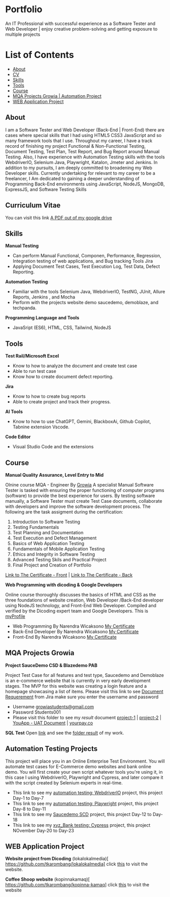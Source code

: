 # Portfolio
An IT Professional with successful experience as a Software Tester and Web Developer | enjoy creative problem-solving and getting exposure to multiple projects
# List of Contents
-	[About](#about)
-	[CV](#curriculum-vitae)
-	[Skills](#skills)
-	[Tools](#tools)
-	[Course](#course)
-	[MQA Projects Growia | Automation Project](#mqa-projects-growia)
-	[WEB Application Project](#web-application-project)
## About
I am a Software Tester and Web Developer (Back-End | Front-End)  there are cases where special skills that I had using HTML5 CSS3 JavaScript and so many framework tools that I use.
Throughout my career, I have a track record of finishing my project Functional & Non-Functional Testing, Document Testing, Test Plan, Test Report, and Bug Report around Manual Testing. Also, I have experience with Automation Testing skills with the tools WebdriverIO, Selenium Java, Playwright, Katalon, Jmeter and Jenkins.
In addition to my pursuits, I am deeply committed to broadening my Web Developer skills. Currently undertaking for relevant to my career to be a freelancer, I Am dedicated to gaining a deeper understanding of Programming Back-End environments using JavaScript, NodeJS, MongoDB, ExpressJS, and Software Testing Skills

## Curriculum Vitae
You can visit this link [A PDF out of my google drive](https://drive.google.com/file/d/1svsACXnE95Brr-NfST9p5EFwKCkbTuIx/view?usp=sharing)

## Skills
__Manual Testing__
-	Can perform Manual Functional, Componen, Performance, Regression, Integration testing of web applications, and Bug tracking Tools Jira
-	Applying Document Test Cases, Test Execution Log, Test Data, Defect Reporting.

  __Automation Testing__
-	Familiar with the tools Selenium Java, WebdriverIO, TestNG, JUnit, Allure Reports, Jenkins , and Mocha
-	Perform with the projects website demo saucedemo, demoblaze, and techpanda.

__Programming Language and Tools__
-	JavaSript (ES6), HTML, CSS, Tailwind, NodeJS
  
## Tools
__Test Rail/Microsoft Excel__
-	Know to how to analyze the document and create test case
-	Able to run test case
-	Know how to create document defect reporting.

__Jira__
-	Know to how to create bug reports
-	Able to create project and track their progress.

__AI Tools__
-	Know to how to use ChatGPT, Gemini, BlackboxAi, Github Copilot, Tabnine extension Vscode.
  
__Code Editor__
-	Visual Studio Code and the extensions

## Course
__Manual Quality Assurance, Level Entry to Mid__

Olnine course MQA - Engineer By [Growia]( https://www.growia.education/id)
A specialist Manual Software Tester is tasked with ensuring the proper functioning of computer programs (software) to provide the best experience for users. By testing software manually, a Software Tester must create Test Case documents, collaborate with developers and improve the software development process.
The following are the task assigment during the certification:
1. Introduction to Software Testing
2. Testing Fundamentals
3. Test Planning and Documentation
4. Test Execution and Defect Management
5. Basics of Web Application Testing
6. Fundamentals of Mobile Application Testing
7. Ethics and Integrity in Software Testing
8. Advanced Testing Skils and Practical Project
9. Final Project and Creation of Portfolio
   
[Link to The Certificate - Front](https://drive.google.com/file/d/1ng2f3IThshOHgYsESubJh-Z42isZbeMZ/view?usp=sharing) | 
[Link to The Certificate - Back](https://drive.google.com/file/d/1fWLF98ljkfD7E4FGne42VI2owjpDh7CB/view?usp=sharing)


__Web Programming with dicoding & Google Developers__

Online course  thoroughly discusses the basics of HTML and CSS as the three foundations of website creation, Web Developer /Back-End developer using NodeJS technology, and Front-End Web Developer. Compiled and verified by the Dicoding expert team and Google Developers. This is [myProfile]( https://www.dicoding.com/users/tuang_karombang/academies)

- Web Programming By Narendra Wicaksono [My Certificate](https://www.dicoding.com/certificates/MEPJVYQ8QP3V)
- Back-End Developer By Narendra Wicaksono [My Certificate](https://www.dicoding.com/certificates/ERZR022DNXYV)
- Front-End By Narendra Wicaksono [My Certificate](https://www.dicoding.com/certificates/81P2VVY9JPOY)


## MQA Projects Growia
__Project SauceDemo CSD & Blazedemo PAB__

Project Test Case for all features and test type, Saucedemo and Demoblaze is an e-commerce website that is currently in very early development stages. The MVP for this website was creating a login feature and a homepage showcasing a list of items. 
Please visit this link to see [Document Requerement](https://growiaeducationid.atlassian.net/jira/software/projects/CSD/boards/3/timeline) from Jira make sure you enter the username and password
-	Username growiastudents@gmail.com
-	Password Students001
-	Please visit this folder to see my *result* document [project-1](https://github.com/tkarombang/MyPortfolio/tree/main/Project%201) | [project-2](https://github.com/tkarombang/MyPortfolio/tree/main/Project%202) | [YouApp - UAT Document](https://github.com/tkarombang/MyPortfolio/tree/main/YouApp%20-%20UAT) | [yourpay.co](https://github.com/tkarombang/MyPortfolio/tree/main/YourPay) 
  
__SQL Test__
Open [link]( https://www.programiz.com/sql/online-compiler/) and see the [folder result](https://github.com/tkarombang/MyPortfolio/tree/main/SQL%20TEST) of my work.

## Automation Testing Projects

This project will place you in an Online Enterprise Test Environment. You will automate test cases for E-Commerce demo websites and bank online demo. You will first create your own script whatever tools you're using it, in this case I using WebdriverIO, Playwright and Cypress, and later compare it with the script created by Selenium experts in real-time.
-	This link to see my [automation testing: WebdriverIO](https://github.com/tkarombang/webDriverIO-challange) project, this project Day-1 to Day-7
-	This link to see my [automation testing: Playwright](https://github.com/tkarombang/guru99-playwright) project, this project Day-8 to Day-11
-	This link to see my [Saucedemo SCD](https://github.com/tkarombang/saucedemo-webdriverio) project, this project Day-12 to Day-18
-	This link to see my [xyz_Bank testing: Cypress](https://github.com/tkarombang/testing-xyz-Bank) project, this project NOvember Day-20 to Day-23
  
## WEB Application Project
__Website project from Dicoding__
(lokalokalmedia)[ https://github.com/tkarombang/lokalokalmedia] click [this]( https://tkarombang.github.io/lokalokalmedia/) to visit the website.

__Coffee Shoop website__
(kopinnakamaq)[ https://github.com/tkarombang/kopinna-kamaq] click [this]( https://tkarombang.github.io/kopinna-kamaq) to visit the website

